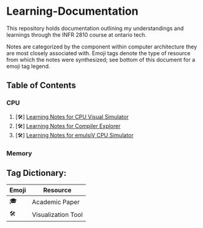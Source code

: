 # Learning-Documentation
This repository holds documentation outlining my understandings and learnings through the INFR 2810 course at ontario tech.

Notes are categorized by the component within computer architecture they are most closely associated with. Emoji tags denote the type of resource from which the notes were synthesized; see bottom of this document for a emoji tag legend. 


## Table of Contents

### CPU
1. [🛠️] [Learning Notes for CPU Visual Simulator](learning_notes.md)
2. [🛠️] [Learning Notes for Compiler Explorer](learning_notes1.md)
3. [🛠️] [Learning Notes for emulsiV CPU Simulator](learning_notes2.md)

### Memory


## Tag Dictionary:
| Emoji | Resource | 
|----------|----------|
| 🎓| Academic Paper | 
| 🛠️| Visualization Tool | 
